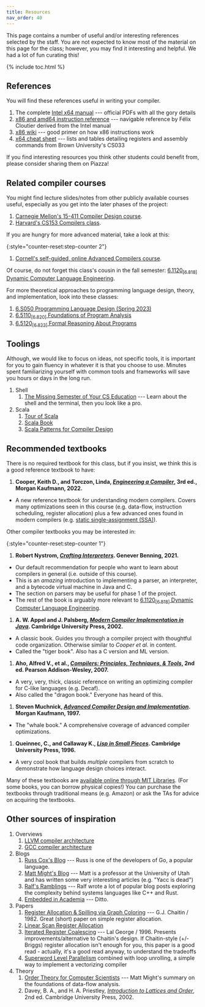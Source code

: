 ```yaml
---
title: Resources
nav_order: 40
---
```


This page contains a number of useful and/or interesting references selected by the staff. You are not expected to know most of the material on this page for the class; however, you may find it interesting and helpful. We had a lot of fun curating this!

{% include toc.html %}

## References

You will find these references useful in writing your compiler.

1. The complete [Intel x64 manual](https://www.intel.com/content/www/us/en/developer/articles/technical/intel-sdm.html) --- official PDFs with all the gory details
1. [x86 and amd64 instruction reference](https://www.felixcloutier.com/x86/) --- navigable reference by Félix Cloutier derived from the Intel manual
1. [x86 wiki](https://en.wikibooks.org/wiki/X86_Assembly/X86_Instructions) --- good primer on how x86 instructions work
1. [x64 cheat sheet](https://cs.brown.edu/courses/cs033/docs/guides/x64_cheatsheet.pdf) --- lists and tables detailing registers and assembly commands from Brown University's CS033

If you find interesting resources you think other students could benefit from, please consider sharing them on Piazza!

## Related compiler courses

You might find lecture slides/notes from other publicly available courses useful, especially as you get into the later phases of the project:

1. [Carnegie Mellon's 15-411 Compiler Design course](https://www.cs.cmu.edu/~janh/courses/411/23/schedule.html).
1. [Harvard's CS153 Compilers class](https://groups.seas.harvard.edu/courses/cs153/2019fa/schedule.html).

If you are hungry for more advanced material, take a look at this:

{:style="counter-reset:step-counter 2"}
1. [Cornell's self-guided, online Advanced Compilers course](https://www.cs.cornell.edu/courses/cs6120/2020fa/self-guided/).

Of course, do not forget this class's cousin in the fall semester: [6.1120<sub>[6.818]</sub> Dynamic Computer Language Engineering][dynlang].

For more theoretical approaches to programming language design, theory, and implementation, look into these classes:
1. [6.S050 Programming Language Design (Spring 2023)][pld]
1. [6.5110<sub>\[6.820\]</sub> Foundations of Program Analysis][6820]
1. [6.5120<sub>\[6.822\]</sub> Formal Reasoning About Programs][frap]

## Toolings

Although, we would like to focus on ideas, not specific tools, it is important for you to gain fluency in whatever it is that you choose to use. Minutes spent familiarizing yourself with common tools and frameworks will save you hours or days in the long run.

1. Shell
    1. [The Missing Semester of Your CS Education](https://missing.csail.mit.edu/2020/) --- Learn about the shell and the terminal, then you look like a pro.
1. Scala
    1. [Tour of Scala](https://docs.scala-lang.org/tour/tour-of-scala.html)
    1. [Scala Book](https://docs.scala-lang.org/overviews/scala-book/introduction.html)
    1. [Scala Patterns for Compiler Design](https://gist.github.com/rcoh/4992969)


## Recommended textbooks

There is no required textbook for this class, but if you insist, we think this is a good reference textbook to have:

1. **Cooper, Keith D., and Torczon, Linda, [_Engineering a Compiler_][cooper], 3rd ed., Morgan Kaufmann, 2022.**
  - A new reference textbook for understanding modern compilers. Covers many optimizations seen in this course (e.g. data-flow, instruction scheduling, register allocation) plus a few advanced ones found in modern compilers (e.g. [static single-assignment (SSA)][ssa]).

Other compiler textbooks you may be interested in:

{:style="counter-reset:step-counter 1"}
1. **Robert Nystrom, [_Crafting Interpreters_](https://craftinginterpreters.com/). Genever Benning, 2021.**
  - Our default recommendation for people who want to learn about compilers in general (i.e. outside of this course).
  - This is an _amazing_ introduction to implementing a parser, an interpreter, and a bytecode virtual machine in Java and C.
  - The section on parsers may be useful for phase 1 of the project.
  - The rest of the book is arguably more relevant to [6.1120<sub>\[6.818\]</sub> Dynamic Computer Language Engineering][dynlang].
1. **A. W. Appel and J. Palsberg, [_Modern Compiler Implementation in Java_][appel-java]. Cambridge University Press, 2002.**
  - A classic book. Guides you through a compiler project with thoughtful code organization. Otherwise similar to _Cooper et al._ in content.
  - Called the "tiger book". Also has a C version and ML version.
1. **Aho, Alfred V., et al., [_Compilers: Principles, Techniques, & Tools_][dragon], 2nd ed. Pearson Addison-Wesley, 2007.**
  - A very, very, thick, classic reference on writing an optimizing compiler for C-like languages (e.g. Decaf).
  - Also called the "dragon book." Everyone has heard of this.
1. **Steven Muchnick, [_Advanced Compiler Design and Implementation_][appel-java]. Morgan Kaufmann, 1997.**
  - The "whale book." A comprehensive coverage of advanced compiler optimizations.
1. **Queinnec, C., and Callaway K., [_Lisp in Small Pieces_][lisp-book]. Cambridge University Press, 1996.**
  - A very cool book that builds _multiple_ compilers from scratch to demonstrate how language design choices interact.

<!-- These textbooks are a lot more theoretical, and cover very specific topics:

{:style="counter-reset:step-counter 5"}
1.
  - The mathematical foundations of data-flow analysis.
  - Matt Might wrote [a short summary of order theory][might-lattice] on his blog. -->

Many of these textbooks are [available online through MIT Libraries][mitlib]. (For some books, you can borrow physical copies!) You can purchase the textbooks through traditional means (e.g. Amazon) or ask the TAs for advice on acquiring the textbooks.

## Other sources of inspiration

1. Overviews
    1. [LLVM compiler architecture](http://www.aosabook.org/en/llvm.html)
    1. [GCC compiler architecture](http://en.wikibooks.org/wiki/GNU_C_Compiler_Internals/GNU_C_Compiler_Architecture)
1. Blogs
    1. [Russ Cox's Blog](http://research.swtch.com/) --- Russ is one of the developers of Go, a popular language.
    1. [Matt Might's Blog](http://matt.might.net/articles/) --- Matt is a professor at the University of Utah and has written some very interesting articles (e.g. "Yacc is dead")
    1. [Ralf's Ramblings](https://www.ralfj.de/blog/) --- Ralf wrote a lot of popular blog posts exploring the complexity behind systems languages like C++ and Rust.
    1. [Embedded in Academia](https://blog.regehr.org/) --- Ditto.
1. Papers
    1. [Register Allocation & Spilling via Graph Coloring](http://dl.acm.org/citation.cfm?id=806984) --- G.J. Chaitin / 1982. Great (short) paper on simple register allocation.
    1. [Linear Scan Register Allocation](https://dl.acm.org/citation.cfm?id=330250)
    1. [Iterated Register Coalescing](http://dl.acm.org/citation.cfm?id=229546) --- Lal George / 1996. Presents improvements/alternative to Chaitin's design. If Chaitin-style (+/-Briggs) register allocation isn't enough for you, this paper is a good read - actually, it's a good read anyway, to understand the tradeoffs
    1. [Superword Level Parallelism](http://dl.acm.org/citation.cfm?id=358438) combined with loop unrolling, a simple way to implement a vectorizing compiler
1. Theory
    1. [Order Theory for Computer Scientists][might-lattice] --- Matt Might's summary on the foundations of data-flow analysis.
    2. Davey, B. A., and H. A. Priestley, [_Introduction to Lattices and Order_][lattice], 2nd ed. Cambridge University Press, 2002.

[cooper]: https://shop.elsevier.com/books/engineering-a-compiler/cooper/978-0-12-815412-0
[appel-java]: https://www.cs.princeton.edu/~appel/modern/java/
[ssa]: https://en.wikipedia.org/wiki/Static_single-assignment_form
[lisp-book]: https://doi.org/10.1017/CBO9781139172974
[mitlib]: https://libraries.mit.edu/
[dragon]: https://suif.stanford.edu/dragonbook/
[might-lattice]: https://matt.might.net/articles/partial-orders/
[lattice]: https://doi.org/10.1017/CBO9780511809088
[pld]: https://people.csail.mit.edu/feser/pld-s23/index.html
[dynlang]: https://student.mit.edu/catalog/m6a.html#6.1120
[6820]: https://student.mit.edu/catalog/m6a.html#6.5110
[frap]: https://frap.csail.mit.edu/main
